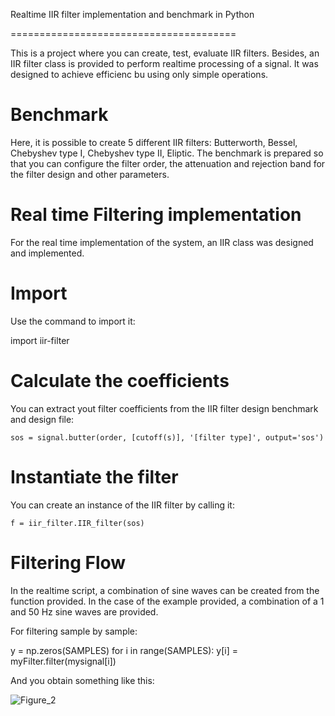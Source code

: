 
Realtime IIR filter implementation and benchmark in Python

=======================================


This is a project where you can create, test, evaluate IIR filters. Besides, an IIR filter class is provided to perform realtime
processing of a signal. It was designed to achieve efficienc bu using only simple operations. 

Benchmark
=========

Here, it is possible to create 5 different IIR filters: Butterworth, Bessel, Chebyshev type I, Chebyshev type II, Eliptic. The benchmark is prepared so that you can configure the filter order, the attenuation and rejection band for the filter design and other parameters. 

Real time Filtering implementation
=======

For the real time implementation of the system, an IIR class was designed and implemented. 

Import
======

Use the command to import it:

  import iir-filter

Calculate the coefficients
==========================

You can extract yout filter coefficients from the IIR filter design benchmark and design file:

    sos = signal.butter(order, [cutoff(s)], '[filter type]', output='sos')


Instantiate the filter
==================

You can create an instance of the IIR filter by calling it:

    f = iir_filter.IIR_filter(sos)

Filtering Flow
====

In the realtime script, a combination of sine waves can be created from the function provided. In the case of the example provided, a combination of a 1 and 50 Hz sine waves are provided.

For filtering sample by sample:

  y = np.zeros(SAMPLES)
    for i in range(SAMPLES):
       y[i] = myFilter.filter(mysignal[i])


And you obtain something like this:

![Figure_2](https://user-images.githubusercontent.com/16301652/101928475-ee7a5700-3bd5-11eb-9cdb-1f15a0c49a4d.png)










